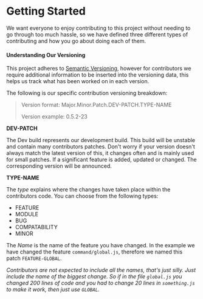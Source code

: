 # Getting Started

We want everyone to enjoy contributing to this project without needing to go through too much hassle, so we have defined three different types of contributing and how you go about doing each of them.

#### Understanding Our Versioning

This project adheres to [Semantic Versioning](https://semver.org/spec/v2.0.0.html), however for contributors we require additional information to be inserted into the versioning data, this helps us track what has been worked on in each version.

The following is our specific contribution versioning breakdown:

> Version format: Major.Minor.Patch.DEV-PATCH.TYPE-NAME
>
> Version example: 0.5.2-23

**DEV-PATCH**

The Dev build represents our development build. This build will be unstable and contain many contributors patches. Don't worry if your version doesn't always match the latest version of this, it changes often and is mainly used for small patches. If a significant feature is added, updated or changed. The corresponding version will be announced.

**TYPE-NAME**

The _type_ explains where the changes have taken place within the contributors code. You can choose from the following types:

* FEATURE
* MODULE
* BUG
* COMPATABILITY
* MINOR

The _Name_ is the name of the feature you have changed. In the example we have changed the feature `command/global.js`, therefore we named this patch `FEATURE-GLOBAL`.

_Contributors are not expected to include all the names, that's just silly. Just include the name of the biggest change. So if in the file `global.js` you changed 200 lines of code and you had to change 20 lines in `something.js` to make it work, then just use `GLOBAL`._

